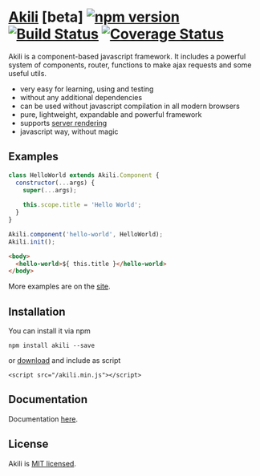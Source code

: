 # [Akili](http://akilijs.com) [beta] [![npm version](https://badge.fury.io/js/akili.svg)](https://badge.fury.io/js/akili) [![Build Status](https://travis-ci.org/ortexx/akili.svg?branch=master)](https://travis-ci.org/ortexx/akili) [![Coverage Status](https://coveralls.io/repos/github/ortexx/akili/badge.svg?branch=master)](https://coveralls.io/github/ortexx/akili?branch=master)

Akili is a component-based javascript framework. 
It includes a powerful system of components, router, functions to make ajax requests and some useful utils.

* very easy for learning, using and testing
* without any additional dependencies
* can be used without javascript compilation in all modern browsers
* pure, lightweight, expandable and powerful framework
* supports [server rendering](https://github.com/ortexx/akili-connect)
* javascript way, without magic

## Examples

```js
class HelloWorld extends Akili.Component {
  constructor(...args) {
    super(...args);
    
    this.scope.title = 'Hello World';
  }
}

Akili.component('hello-world', HelloWorld);
Akili.init();
```

```html
<body>
  <hello-world>${ this.title }</hello-world>
</body>
```

More examples are on the [site](http://akilijs.com).

## Installation
You can install it via npm

```
npm install akili --save
```

or [download](http://akilijs.com/js/libs/akili.min.js) and include as script
 
```
<script src="/akili.min.js"></script>
```

## Documentation
Documentation [here](http://akilijs.com/docs/getting-started).

## License
Akili is [MIT licensed](/LICENSE).
 